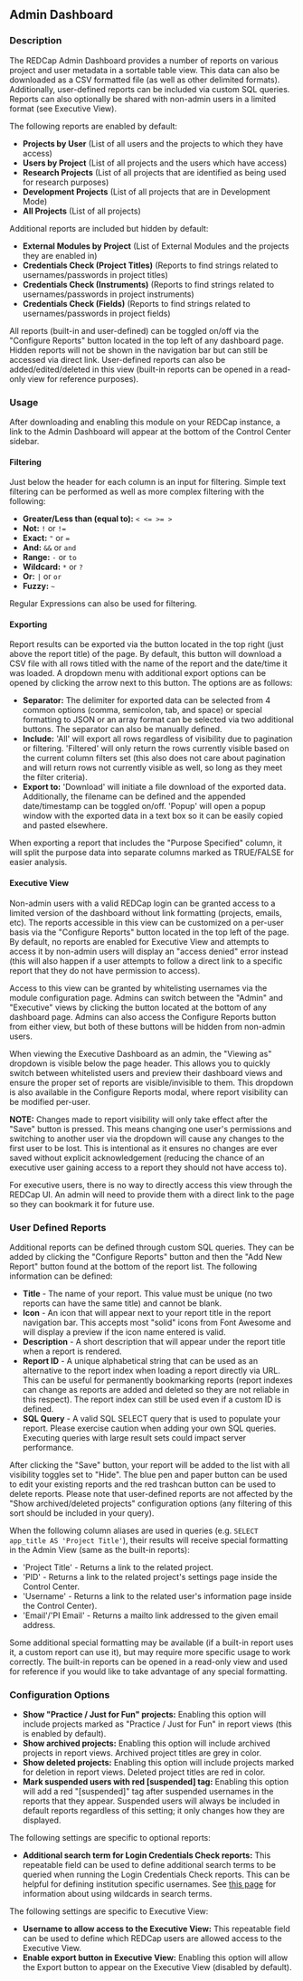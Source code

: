 ## Admin Dashboard

### Description
The REDCap Admin Dashboard provides a number of reports on various project and user metadata in a sortable table view. This data can also be downloaded as a CSV formatted file (as well as other delimited formats). Additionally, user-defined reports can be included via custom SQL queries. Reports can also optionally be shared with non-admin users in a limited format (see Executive View).

The following reports are enabled by default:
* **Projects by User** (List of all users and the projects to which they have access)
* **Users by Project** (List of all projects and the users which have access)
* **Research Projects** (List of all projects that are identified as being used for research purposes)
* **Development Projects** (List of all projects that are in Development Mode)
* **All Projects** (List of all projects)

Additional reports are included but hidden by default:
* **External Modules by Project** (List of External Modules and the projects they are enabled in)
* **Credentials Check (Project Titles)** (Reports to find strings related to usernames/passwords in project titles)
* **Credentials Check (Instruments)** (Reports to find strings related to usernames/passwords in project instruments)
* **Credentials Check (Fields)** (Reports to find strings related to usernames/passwords in project fields)

All reports (built-in and user-defined) can be toggled on/off via the "Configure Reports" button located in the top left of any dashboard page. Hidden reports will not be shown in the navigation bar but can still be accessed via direct link. User-defined reports can also be added/edited/deleted in this view (built-in reports can be opened in a read-only view for reference purposes).

### Usage
After downloading and enabling this module on your REDCap instance, a link to the Admin Dashboard will appear at the bottom of the Control Center sidebar.

#### Filtering
Just below the header for each column is an input for filtering. Simple text filtering can be performed as well as more complex filtering with the following:

* **Greater/Less than (equal to):** `< <= >= >`
* **Not:** `!` or `!=`
* **Exact:** `"` or `=`
* **And:** `&&` or `and`
* **Range:** `-` or `to`
* **Wildcard:** `*` or `?`
* **Or:** `|` or `or`
* **Fuzzy:** `~`

Regular Expressions can also be used for filtering.

#### Exporting
Report results can be exported via the button located in the top right (just above the report title) of the page. By default, this button will download a CSV file with all rows titled with the name of the report and the date/time it was loaded. A dropdown menu with additional export options can be opened by clicking the arrow next to this button. The options are as follows:

* **Separator:** The delimiter for exported data can be selected from 4 common options (comma, semicolon, tab, and space) or special formatting to JSON or an array format can be selected via two additional buttons. The separator can also be manually defined.
* **Include:** 'All' will export all rows regardless of visibility due to pagination or filtering. 'Filtered' will only return the rows currently visible based on the current column filters set (this also does not care about pagination and will return rows not currently visible as well, so long as they meet the filter criteria).
* **Export to:** 'Download' will initiate a file download of the exported data. Additionally, the filename can be defined and the appended date/timestamp can be toggled on/off. 'Popup' will open a popup window with the exported data in a text box so it can be easily copied and pasted elsewhere.

When exporting a report that includes the "Purpose Specified" column, it will split the purpose data into separate columns marked as TRUE/FALSE for easier analysis.

#### Executive View
Non-admin users with a valid REDCap login can be granted access to a limited version of the dashboard without link formatting (projects, emails, etc). The reports accessible in this view can be customized on a per-user basis via the "Configure Reports" button located in the top left of the page. By default, no reports are enabled for Executive View and attempts to access it by non-admin users will display an "access denied" error instead (this will also happen if a user attempts to follow a direct link to a specific report that they do not have permission to access).

Access to this view can be granted by whitelisting usernames via the module configuration page. Admins can switch between the "Admin" and "Executive" views by clicking the button located at the bottom of any dashboard page. Admins can also access the Configure Reports button from either view, but both of these buttons will be hidden from non-admin users.

When viewing the Executive Dashboard as an admin, the "Viewing as" dropdown is visible below the page header. This allows you to quickly switch between whitelisted users and preview their dashboard views and ensure the proper set of reports are visible/invisible to them. This dropdown is also available in the Configure Reports modal, where report visibility can be modified per-user.

**NOTE:** Changes made to report visibility will only take effect after the "Save" button is pressed. This means changing one user's permissions and switching to another user via the dropdown will cause any changes to the first user to be lost. This is intentional as it ensures no changes are ever saved without explicit acknowledgement (reducing the chance of an executive user gaining access to a report they should not have access to).

For executive users, there is no way to directly access this view through the REDCap UI. An admin will need to provide them with a direct link to the page so they can bookmark it for future use.

### User Defined Reports
Additional reports can be defined through custom SQL queries. They can be added by clicking the "Configure Reports" button and then the "Add New Report" button found at the bottom of the report list. The following information can be defined:

* **Title** - The name of your report. This value must be unique (no two reports can have the same title) and cannot be blank.
* **Icon** - An icon that will appear next to your report title in the report navigation bar. This accepts most "solid" icons from Font Awesome and will display a preview if the icon name entered is valid.
* **Description** - A short description that will appear under the report title when a report is rendered.
* **Report ID** - A unique alphabetical string that can be used as an alternative to the report index when loading a report directly via URL. This can be useful for permanently bookmarking reports (report indexes can change as reports are added and deleted so they are not reliable in this respect). The report index can still be used even if a custom ID is defined.
* **SQL Query** - A valid SQL SELECT query that is used to populate your report. Please exercise caution when adding your own SQL queries. Executing queries with large result sets could impact server performance.

After clicking the "Save" button, your report will be added to the list with all visibility toggles set to "Hide". The blue pen and paper button can be used to edit your existing reports and the red trashcan button can be used to delete reports. Please note that user-defined reports are not affected by the "Show archived/deleted projects" configuration options (any filtering of this sort should be included in your query).

When the following column aliases are used in queries (e.g. `SELECT app_title AS 'Project Title'`), their results will receive special formatting in the Admin View (same as the built-in reports):

* 'Project Title' - Returns a link to the related project.
* 'PID' - Returns a link to the related project's settings page inside the Control Center.
* 'Username' - Returns a link to the related user's information page inside the Control Center).
* 'Email'/'PI Email' - Returns a mailto link addressed to the given email address.

Some additional special formatting may be available (if a built-in report uses it, a custom report can use it), but may require more specific usage to work correctly. The built-in reports can be opened in a read-only view and used for reference if you would like to take advantage of any special formatting.

### Configuration Options
* **Show "Practice / Just for Fun" projects:** Enabling this option will include projects marked as "Practice / Just for Fun" in report views (this is enabled by default).
* **Show archived projects:** Enabling this option will include archived projects in report views. Archived project titles are grey in color.
* **Show deleted projects:** Enabling this option will include projects marked for deletion in report views. Deleted project titles are red in color.
* **Mark suspended users with red [suspended] tag:** Enabling this option will add a red "[suspended]" tag after suspended usernames in the reports that they appear. Suspended users will always be included in default reports regardless of this setting; it only changes how they are displayed.

The following settings are specific to optional reports:

* **Additional search term for Login Credentials Check reports:** This repeatable field can be used to define additional search terms to be queried when running the Login Credentials Check reports. This can be helpful for defining institution specific usernames. See [this page](https://www.w3schools.com/sql/sql_wildcards.asp) for information about using wildcards in search terms.

The following settings are specific to Executive View:

* **Username to allow access to the Executive View:** This repeatable field can be used to define which REDCap users are allowed access to the Executive View.
* **Enable export button in Executive View:** Enabling this option will allow the Export button to appear on the Executive View (disabled by default).